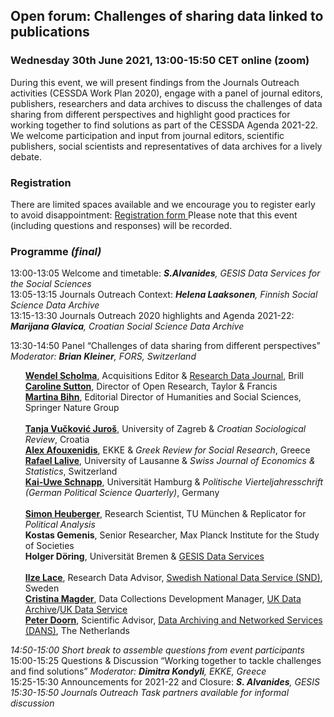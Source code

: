<html>
  <head>
    <title>Journals Outreach open forum (30.06.2021)</title>
  </head>
  <body>
  <h2>Open forum: Challenges of sharing data linked to publications</h2>
  <h3>Wednesday 30th June 2021, 13:00-15:50 CET online (zoom)</h3>
  <p>During this event, we will present findings from the Journals Outreach activities (CESSDA Work Plan 2020), engage with a panel of journal editors, publishers, researchers and data archives to discuss the challenges of data sharing from different perspectives and highlight  good practices for working together to find solutions as part of the CESSDA Agenda 2021-22. We welcome participation and input from journal editors, scientific publishers, social scientists and representatives of data archives for a lively debate.</p>

  <h3>Registration</h3>
  <p>There are limited spaces available and we encourage you to register early to avoid disappointment: <a href="https://us02web.zoom.us/meeting/register/tZctdOyhqT4tH9DubmQ3qKwI8_s1lxkQ4xhx" target="_blank"> Registration form </a> 
    Please note that this event (including questions and responses) will be recorded.<br>
    
  <h3>Programme <i>(final)</i></h3>
  <p>
  13:00-13:05	Welcome and timetable: <i><b>S.Alvanides</b>, GESIS Data Services for the Social Sciences</i> <br>
  13:05-13:15	Journals Outreach Context: <i><b>Helena Laaksonen</b>, Finnish Social Science Data Archive</i> <br>
  13:15-13:30	Journals Outreach 2020 highlights and Agenda 2021-22: <i><b>Marijana Glavica</b>, Croatian Social Science Data Archive</i> <br>
  <p>
  13:30-14:50  Panel “Challenges of data sharing from different perspectives” <i>Moderator: <b>Brian Kleiner</b>, FORS, Switzerland</i>
    
<ul>
    <b><a href="mailto:scholma@brill.com">Wendel Scholma</a></b>, Acquisitions Editor & <a href="http://www.brill.com/rdj" target="_blank">Research Data Journal</a>, Brill <br>
    <b><a href="mailto:caroline.sutton@informa.com">Caroline Sutton</a></b>, Director of Open Research, Taylor & Francis <br>
    <b><a href="mailto:martina.bihn@springernature.com">Martina Bihn</a></b>, Editorial Director of Humanities and Social Sciences, Springer Nature Group <br>
<br>
    <b><a href="mailto:tanja.vuckovic.juros@gmail.com">Tanja Vučković Juroš</a></b>, University of Zagreb & <i>Croatian Sociological Review</i>, Croatia <br>
    <b><a href="mailto:afouxenidis@ekke.gr">Alex Afouxenidis</a></b>, EKKE & <i>Greek Review for Social Research</i>, Greece <br>
    <b><a href="mailto:rafael.lalive@unil.ch">Rafael Lalive</a></b>, University of Lausanne & <i>Swiss Journal of Economics & Statistics</i>, Switzerland <br>
    <b><a href="mailto:kai-uwe.schnapp@uni-hamburg.de">Kai-Uwe Schnapp</a></b>, Universität Hamburg & <i>Politische Vierteljahresschrift (German Political Science Quarterly)</i>, Germany <br>
<br>
    <b><a href="mailto:heuberger.simon@gmail.com">Simon Heuberger</a></b>, Research Scientist, TU München & Replicator for <i>Political Analysis</i> <br>
    <b>Kostas Gemenis</b>, Senior Researcher, Max Planck Institute for the Study of Societies <br>
    <b>Holger Döring</b>, Universität Bremen & <a href="https://www.gesis.org/en/institute/departments/data-services-for-the-social-sciences" target="_blank">GESIS Data Services</a> <br>
<br>
    <b><a href="mailto:ilze.lace@snd.gu.se">Ilze Lace</a></b>, Research Data Advisor,
      <a href="https://snd.gu.se/en" target="_blank">Swedish National Data Service (SND)</a>, Sweden <br>
    <b><a href="mailto:dcmagd@essex.ac.uk">Cristina Magder</a></b>, Data Collections Development Manager,
      <a href="https://www.data-archive.ac.uk" target="_blank">UK Data Archive</a>/<a href="https://www.ukdataservice.ac.uk" target="_blank">UK Data Service</a> <br>
    <b><a href="mailto:peter.doorn@dans.knaw.nl">Peter Doorn</a></b>, Scientific Advisor,
      <a href="https://dans.knaw.nl" target="_blank">Data Archiving and Networked Services (DANS)</a>, The Netherlands <br>
</ul>
    
  <p>
  <i>14:50-15:00 Short break to assemble questions from event participants</i> <br>
  15:00-15:25 Questions & Discussion “Working together to tackle challenges and find solutions” <i>Moderator: <b>Dimitra Kondyli</b>, EKKE, Greece</i><br>
  15:25-15:30	Announcements for 2021-22 and Closure: <i><b>S. Alvanides</b>, GESIS</i> <br>
  <i>15:30-15:50	Journals Outreach Task partners available for informal discussion</i> <br>                                                                                          

